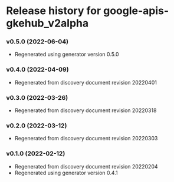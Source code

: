 # Release history for google-apis-gkehub_v2alpha

### v0.5.0 (2022-06-04)

* Regenerated using generator version 0.5.0

### v0.4.0 (2022-04-09)

* Regenerated from discovery document revision 20220401

### v0.3.0 (2022-03-26)

* Regenerated from discovery document revision 20220318

### v0.2.0 (2022-03-12)

* Regenerated from discovery document revision 20220303

### v0.1.0 (2022-02-12)

* Regenerated from discovery document revision 20220204
* Regenerated using generator version 0.4.1

